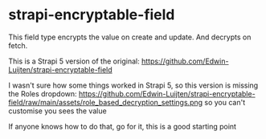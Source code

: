 # strapi-encryptable-field

This field type encrypts the value on create and update. And decrypts on fetch.

This is a Strapi 5 version of the original: https://github.com/Edwin-Luijten/strapi-encryptable-field

I wasn't sure how some things worked in Strapi 5, so this version is missing the Roles dropdown: https://github.com/Edwin-Luijten/strapi-encryptable-field/raw/main/assets/role_based_decryption_settings.png
so you can't customise you sees the value

If anyone knows how to do that, go for it, this is a good starting point
